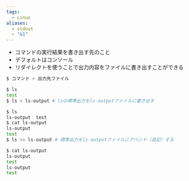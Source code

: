 ```yaml
---
tags:
  - Linux
aliases:
  - stdout
  - "&1"
---
```

- コマンドの実行結果を書き出す先のこと
- デフォルトはコンソール
- リダイレクトを使うことで出力内容をファイルに書き出すことができる
```bash
$ コマンド > 出力先ファイル

$ ls
test
$ ls > ls-output # lsの標準出力をls-outputファイルに書き出す

$ ls
ls-output  test
$ cat ls-output 
ls-output
test
$ ls >> ls-output # 標準出力をls-outputファイルにアペンド（追記）する

$ cat ls-output
ls-output
test
ls-output
test
```
